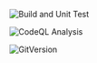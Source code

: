 ![Build and Unit Test](https://github.com/mfrechtling/seasonPredictTool/actions/workflows/dotnet.yml/badge.svg)

![CodeQL Analysis](https://github.com/mfrechtling/seasonPredictTool/actions/workflows/github-code-scanning/codeql/badge.svg)

![GitVersion](https://github.com/mfrechtling/seasonPredictTool/actions/workflows/gitVersion.yml/badge.svg)
